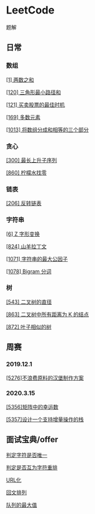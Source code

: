 # LeetCode

题解

## 日常

### 数组

[[1] 两数之和](daily/array/1.两数之和.py)

[[120] 三角形最小路径和](daily/array/120.三角形最小路径和.py)

[[121] 买卖股票的最佳时机](daily/array/121.买卖股票的最佳时机.py)

[[169] 多数元素](daily/array/169.多数元素.py)

[[1013] 将数组分成和相等的三个部分](daily/array/1013.将数组分成和相等的三个部分.py)

### 贪心

[[300] 最长上升子序列](daily/greedy/300.最长上升子序列.py)

[[860] 柠檬水找零](daily/greedy/860.柠檬水找零.py)

### 链表

[[206] 反转链表](daily/list/206.反转链表.py)

### 字符串

[[6] Z 字形变换](daily/string/6.z-字形变换.py)

[[824] 山羊拉丁文](daily/string/824.山羊拉丁文.py)

[[1071] 字符串的最大公因子](daily/string/1071.字符串的最大公因子.py)

[[1078] Bigram 分词](daily/string/1078.bigram-分词.py)

### 树

[[543] 二叉树的直径](daily/tree/543.二叉树的直径.py)

[[863] 二叉树中所有距离为 K 的结点](daily/tree/863.二叉树中所有距离为-k-的结点.py)

[[872] 叶子相似的树](daily/tree/872.叶子相似的树.py)

## 周赛

### 2019.12.1

[[5276]不浪费原料的汉堡制作方案](weekly/2019.12.1/5276.不浪费原料的汉堡制作方案.py)

### 2020.3.15

[[5356]矩阵中的幸运数](weekly/2020.3.15/5356.矩阵中的幸运数.py)

[[5357]设计一个支持增量操作的栈](weekly/2020.3.15/5357.设计一个支持增量操作的栈.py)

## 面试宝典/offer

[判定字符是否唯一](interview/book/面试题01.01.判定字符是否唯一.py)

[判定是否互为字符重排](interview/book/面试题01.02.判定是否互为字符重排.py)

[URL化](interview/book/面试题01.03.URL化.py)

[回文排列](interview/book/面试题01.04.回文排列.py)

[队列的最大值](interview/book/面试题59-II.队列的最大值.py)
